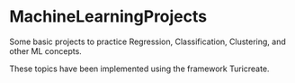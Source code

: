# MachineLearningProjects
Some basic projects to practice Regression, Classification, Clustering, and other ML concepts.

These topics have been implemented using the framework Turicreate.

